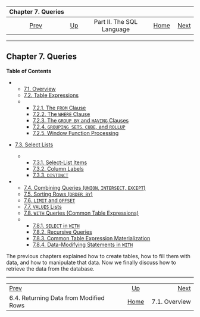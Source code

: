 <!--?xml version="1.0" encoding="UTF-8" standalone="no"?-->

|                          Chapter 7. Queries                          |                                            |                           |                                                       |                                                |
| :------------------------------------------------------------------: | :----------------------------------------- | :-----------------------: | ----------------------------------------------------: | ---------------------------------------------: |
| [Prev](dml-returning.html "6.4. Returning Data from Modified Rows")  | [Up](sql.html "Part II. The SQL Language") | Part II. The SQL Language | [Home](index.html "PostgreSQL 17devel Documentation") |  [Next](queries-overview.html "7.1. Overview") |

***

## Chapter 7. Queries

**Table of Contents**

*   *   [7.1. Overview](queries-overview.html)
    *   [7.2. Table Expressions](queries-table-expressions.html)

    <!---->

    *   *   [7.2.1. The `FROM` Clause](queries-table-expressions.html#QUERIES-FROM)
        *   [7.2.2. The `WHERE` Clause](queries-table-expressions.html#QUERIES-WHERE)
        *   [7.2.3. The `GROUP BY` and `HAVING` Clauses](queries-table-expressions.html#QUERIES-GROUP)
        *   [7.2.4. `GROUPING SETS`, `CUBE`, and `ROLLUP`](queries-table-expressions.html#QUERIES-GROUPING-SETS)
        *   [7.2.5. Window Function Processing](queries-table-expressions.html#QUERIES-WINDOW)

*   [7.3. Select Lists](queries-select-lists.html)

    *   *   [7.3.1. Select-List Items](queries-select-lists.html#QUERIES-SELECT-LIST-ITEMS)
        *   [7.3.2. Column Labels](queries-select-lists.html#QUERIES-COLUMN-LABELS)
        *   [7.3.3. `DISTINCT`](queries-select-lists.html#QUERIES-DISTINCT)

*   *   [7.4. Combining Queries (`UNION`, `INTERSECT`, `EXCEPT`)](queries-union.html)
    *   [7.5. Sorting Rows (`ORDER BY`)](queries-order.html)
    *   [7.6. `LIMIT` and `OFFSET`](queries-limit.html)
    *   [7.7. `VALUES` Lists](queries-values.html)
    *   [7.8. `WITH` Queries (Common Table Expressions)](queries-with.html)

    <!---->

    *   *   [7.8.1. `SELECT` in `WITH`](queries-with.html#QUERIES-WITH-SELECT)
        *   [7.8.2. Recursive Queries](queries-with.html#QUERIES-WITH-RECURSIVE)
        *   [7.8.3. Common Table Expression Materialization](queries-with.html#QUERIES-WITH-CTE-MATERIALIZATION)
        *   [7.8.4. Data-Modifying Statements in `WITH`](queries-with.html#QUERIES-WITH-MODIFYING)



The previous chapters explained how to create tables, how to fill them with data, and how to manipulate that data. Now we finally discuss how to retrieve the data from the database.

***

|                                                                      |                                                       |                                                |
| :------------------------------------------------------------------- | :---------------------------------------------------: | ---------------------------------------------: |
| [Prev](dml-returning.html "6.4. Returning Data from Modified Rows")  |       [Up](sql.html "Part II. The SQL Language")      |  [Next](queries-overview.html "7.1. Overview") |
| 6.4. Returning Data from Modified Rows                               | [Home](index.html "PostgreSQL 17devel Documentation") |                                  7.1. Overview |
